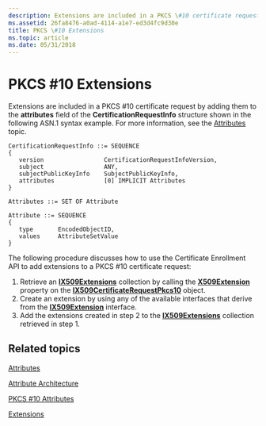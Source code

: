 ```yaml
---
description: Extensions are included in a PKCS \#10 certificate request by adding them to the attributes field of the CertificationRequestInfo structure shown in the following ASN.1 syntax example. For more information, see the Attributes topic.
ms.assetid: 26fa8476-a0ad-4114-a1e7-ed3d4fc9d30e
title: PKCS \#10 Extensions
ms.topic: article
ms.date: 05/31/2018
---
```


# PKCS \#10 Extensions

Extensions are included in a PKCS \#10 certificate request by adding them to the **attributes** field of the **CertificationRequestInfo** structure shown in the following ASN.1 syntax example. For more information, see the [Attributes](attributes.md) topic.

``` syntax
CertificationRequestInfo ::= SEQUENCE 
{
   version                 CertificationRequestInfoVersion,
   subject                 ANY,
   subjectPublicKeyInfo    SubjectPublicKeyInfo,
   attributes              [0] IMPLICIT Attributes
}

Attributes ::= SET OF Attribute

Attribute ::= SEQUENCE 
{
   type       EncodedObjectID,
   values     AttributeSetValue
}
```

The following procedure discusses how to use the Certificate Enrollment API to add extensions to a PKCS \#10 certificate request:

1.  Retrieve an [**IX509Extensions**](/windows/desktop/api/CertEnroll/nn-certenroll-ix509extensions) collection by calling the [**X509Extension**](/windows/desktop/api/CertEnroll/nf-certenroll-ix509certificaterequestpkcs10-get_x509extensions) property on the [**IX509CertificateRequestPkcs10**](/windows/desktop/api/CertEnroll/nn-certenroll-ix509certificaterequestpkcs10) object.
2.  Create an extension by using any of the available interfaces that derive from the [**IX509Extension**](/windows/desktop/api/CertEnroll/nn-certenroll-ix509extension) interface.
3.  Add the extensions created in step 2 to the [**IX509Extensions**](/windows/desktop/api/CertEnroll/nn-certenroll-ix509extensions) collection retrieved in step 1.

## Related topics

<dl> <dt>

[Attributes](attributes.md)
</dt> <dt>

[Attribute Architecture](attribute-architecture.md)
</dt> <dt>

[PKCS \#10 Attributes](pkcs--10-attributes.md)
</dt> <dt>

[Extensions](extensions.md)
</dt> </dl>

 

 



